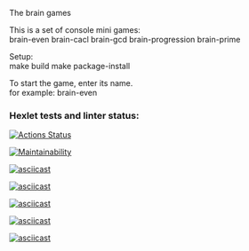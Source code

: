 The brain games

This is a set of console mini games:  
    brain-even
    brain-cacl
    brain-gcd
    brain-progression
    brain-prime

Setup:  
    make build
    make package-install

To start the game, enter its name.  
    for example: brain-even

### Hexlet tests and linter status:
[![Actions Status](https://github.com/DaniilShomin/python-project-49/actions/workflows/hexlet-check.yml/badge.svg)](https://github.com/DaniilShomin/python-project-49/actions)

[![Maintainability](https://api.codeclimate.com/v1/badges/9eed823adf6d7fbea7e8/maintainability)](https://codeclimate.com/github/DaniilShomin/python-project-49/maintainability)

[![asciicast](https://asciinema.org/a/efSF8y4UOodEwvJ3vRRLALTTQ.svg)](https://asciinema.org/a/efSF8y4UOodEwvJ3vRRLALTTQ)

[![asciicast](https://asciinema.org/a/7ZRqb96BJYbecCQLrVqkVbIM9.svg)](https://asciinema.org/a/7ZRqb96BJYbecCQLrVqkVbIM9)

[![asciicast](https://asciinema.org/a/l5PGLKd77MUhiSsjPgM6V0qAn.svg)](https://asciinema.org/a/l5PGLKd77MUhiSsjPgM6V0qAn)

[![asciicast](https://asciinema.org/a/EZlBr7llBL9IFbsVGOrRnkYwP.svg)](https://asciinema.org/a/EZlBr7llBL9IFbsVGOrRnkYwP)

[![asciicast](https://asciinema.org/a/Cz9qVF0IAyvY3MdA2FjV5sP5o.svg)](https://asciinema.org/a/Cz9qVF0IAyvY3MdA2FjV5sP5o)